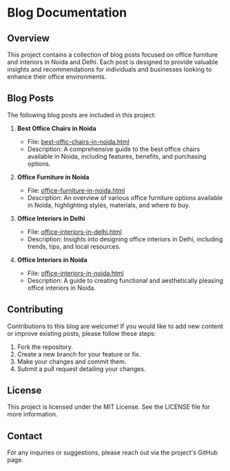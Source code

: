 # Blog Documentation

## Overview
This project contains a collection of blog posts focused on office furniture and interiors in Noida and Delhi. Each post is designed to provide valuable insights and recommendations for individuals and businesses looking to enhance their office environments.

## Blog Posts
The following blog posts are included in this project:

1. **Best Office Chairs in Noida**
   - File: [best-offic-chairs-in-noida.html](best-offic-chairs-in-noida.html)
   - Description: A comprehensive guide to the best office chairs available in Noida, including features, benefits, and purchasing options.

2. **Office Furniture in Noida**
   - File: [office-furniture-in-noida.html](office-furniture-in-noida.html)
   - Description: An overview of various office furniture options available in Noida, highlighting styles, materials, and where to buy.

3. **Office Interiors in Delhi**
   - File: [office-interiors-in-delhi.html](office-interiors-in-delhi.html)
   - Description: Insights into designing office interiors in Delhi, including trends, tips, and local resources.

4. **Office Interiors in Noida**
   - File: [office-interiors-in-noida.html](office-interiors-in-noida.html)
   - Description: A guide to creating functional and aesthetically pleasing office interiors in Noida.

## Contributing
Contributions to this blog are welcome! If you would like to add new content or improve existing posts, please follow these steps:

1. Fork the repository.
2. Create a new branch for your feature or fix.
3. Make your changes and commit them.
4. Submit a pull request detailing your changes.

## License
This project is licensed under the MIT License. See the LICENSE file for more information.

## Contact
For any inquiries or suggestions, please reach out via the project's GitHub page.